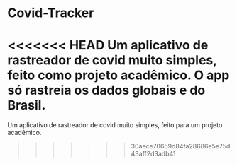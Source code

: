 # Covid-Tracker
<<<<<<< HEAD
Um aplicativo de rastreador de covid muito simples, feito como projeto acadêmico.
O app só rastreia os dados globais e do Brasil.
=======
Um aplicativo de rastreador de covid muito simples, feito para um projeto acadêmico.
>>>>>>> 30aece70659d84fa28686e5e75d43aff2d3adb41
